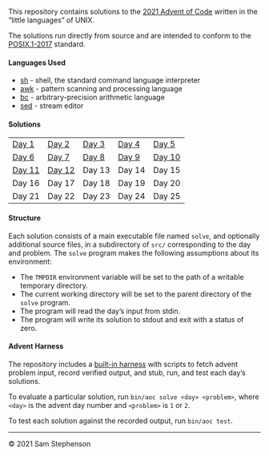 This repository contains solutions to the [2021 Advent of Code][aoc]
written in the “little languages” of UNIX.

The solutions run directly from source and are intended to conform to
the [POSIX.1-2017][posix] standard.

#### Languages Used

* [sh] - shell, the standard command language interpreter
* [awk] - pattern scanning and processing language
* [bc] - arbitrary-precision arithmetic language
* [sed] - stream editor

#### Solutions

<table>
  <tr>
    <td><a href="src/01">Day 1</a></td>
    <td><a href="src/02">Day 2</a></td>
    <td><a href="src/03">Day 3</a></td>
    <td><a href="src/04">Day 4</a></td>
    <td><a href="src/05">Day 5</a></td>
  </tr>
  <tr>
    <td><a href="src/06">Day 6</a></td>
    <td><a href="src/07">Day 7</a></td>
    <td><a href="src/08">Day 8</a></td>
    <td><a href="src/09">Day 9</a></td>
    <td><a href="src/10">Day 10</a></td>
  </tr>
  <tr>
    <td><a href="src/11">Day 11</a></td>
    <td><a href="src/12">Day 12</a></td>
    <td>Day 13</td>
    <td>Day 14</td>
    <td>Day 15</td>
  </tr>
  <tr>
    <td>Day 16</td>
    <td>Day 17</td>
    <td>Day 18</td>
    <td>Day 19</td>
    <td>Day 20</td>
  </tr>
  <tr>
    <td>Day 21</td>
    <td>Day 22</td>
    <td>Day 23</td>
    <td>Day 24</td>
    <td>Day 25</td>
  </tr>
</table>

#### Structure

Each solution consists of a main executable file named `solve`, and
optionally additional source files, in a subdirectory of `src/`
corresponding to the day and problem. The `solve` program makes the
following assumptions about its environment:

* The `TMPDIR` environment variable will be set to the path of a writable
  temporary directory.
* The current working directory will be set to the parent directory of the
  `solve` program.
* The program will read the day’s input from stdin.
* The program will write its solution to stdout and exit with a status of
  zero.

#### Advent Harness

The repository includes a [built-in harness](bin) with scripts to fetch
advent problem input, record verified output, and stub, run, and test
each day’s solutions.

To evaluate a particular solution, run `bin/aoc solve <day> <problem>`,
where `<day>` is the advent day number and `<problem>` is `1` or `2`.

To test each solution against the recorded output, run `bin/aoc test`.

---
© 2021 Sam Stephenson

[aoc]: https://adventofcode.com/2021
[awk]: https://pubs.opengroup.org/onlinepubs/9699919799/utilities/awk.html
[bc]: https://pubs.opengroup.org/onlinepubs/9699919799/
[posix]: https://pubs.opengroup.org/onlinepubs/9699919799/
[sed]: https://pubs.opengroup.org/onlinepubs/9699919799/utilities/sed.html
[sh]: https://pubs.opengroup.org/onlinepubs/9699919799/utilities/sh.html

